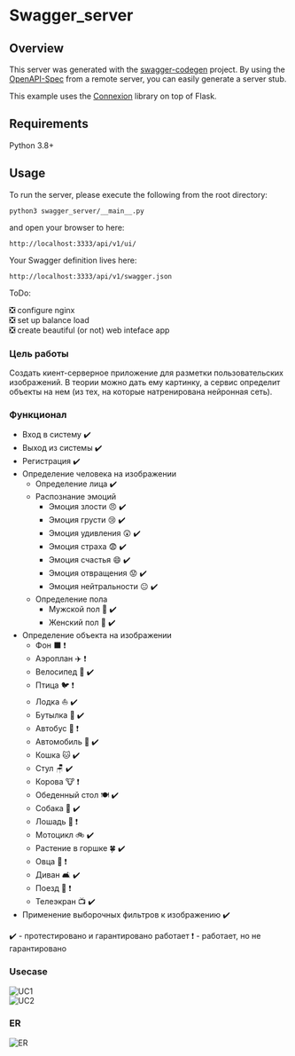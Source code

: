 # Swagger_server

## Overview
This server was generated with the [swagger-codegen](https://github.com/swagger-api/swagger-codegen) project. By using the
[OpenAPI-Spec](https://github.com/swagger-api/swagger-core/wiki) from a remote server, you can easily generate a server stub.

This example uses the [Connexion](https://github.com/zalando/connexion) library on top of Flask.

## Requirements
Python 3.8+

## Usage
To run the server, please execute the following from the root directory:

```
python3 swagger_server/__main__.py
```

and open your browser to here:

```
http://localhost:3333/api/v1/ui/
```

Your Swagger definition lives here:

```
http://localhost:3333/api/v1/swagger.json
```

ToDo:

:negative_squared_cross_mark: configure nginx    
:negative_squared_cross_mark: set up balance load    
:negative_squared_cross_mark: create beautiful (or not) web inteface app    

### Цель работы 
Создать киент-серверное приложение для разметки пользовательских изображений. В теории можно дать ему картинку, а сервис определит объекты на нем (из тех, на которые натренирована нейронная сеть).

### Функционал
- Вход в систему :heavy_check_mark:
- Выход из системы :heavy_check_mark:
- Регистрация :heavy_check_mark:
- Определение человека на изображении
    - Определение лица :heavy_check_mark:
    - Распознание эмоций 
        - Эмоция злости :angry: :heavy_check_mark:
        - Эмоция грусти :cry: :heavy_check_mark:
        - Эмоция удивления :astonished: :heavy_check_mark:
        - Эмоция страха :fearful: :heavy_check_mark:
        - Эмоция счастья :smile: :heavy_check_mark:
        - Эмоция отвращения :worried: :heavy_check_mark:
        - Эмоция нейтральности :neutral_face: :heavy_check_mark:
    - Определение пола
        - Мужской пол :man: :heavy_check_mark:
        - Женский пол :woman: :heavy_check_mark:
- Определение объекта на изображении
    - Фон :black_large_square: :heavy_exclamation_mark:
    - Аэроплан :airplane: :heavy_exclamation_mark:
    - Велосипед :bicyclist: :heavy_check_mark:
    - Птица :bird: :heavy_exclamation_mark:
    - Лодка :boat: :heavy_check_mark:
    - Бутылка :baby_bottle: :heavy_check_mark:
    - Автобус :bus: :heavy_exclamation_mark:
    - Автомобиль :car: :heavy_check_mark:
    - Кошка :cat: :heavy_check_mark:
    - Стул 🪑 :heavy_check_mark:
    - Корова :cow: :heavy_exclamation_mark:
    - Обеденный стол 🍽 :heavy_check_mark:
    - Собака :dog: :heavy_check_mark:
    - Лошадь :horse: :heavy_exclamation_mark:
    - Мотоцикл :bike: :heavy_check_mark:
    - Растение в горшке :four_leaf_clover: :heavy_check_mark:
    - Овца :sheep: :heavy_exclamation_mark:
    - Диван 🛋 :heavy_check_mark:
    - Поезд :train: :heavy_exclamation_mark:
    - Телеэкран :tv: :heavy_check_mark:		
- Применение выборочных фильтров к изображению :heavy_check_mark:

:heavy_check_mark: - протестировано и гарантировано работает
:heavy_exclamation_mark: - работает, но не гарантировано 


### Usecase 
![UC1](https://github.com/SI7-Agent/web/raw/web/diags/uc1.png "Диаграмма кейсов использования 1")    
![UC2](https://github.com/SI7-Agent/web/raw/web/diags/uc2.png "Диаграмма кейсов использования 2")

### ER
![ER](https://github.com/SI7-Agent/web/raw/web/diags/er.png "Диаграмма сущностей-связей")

